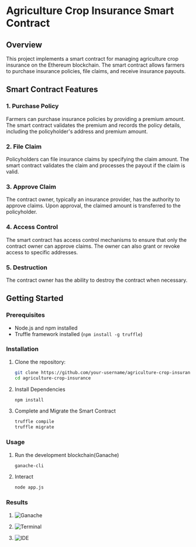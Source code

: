# Agriculture Crop Insurance Smart Contract

## Overview

This project implements a smart contract for managing agriculture crop insurance on the Ethereum blockchain. The smart contract allows farmers to purchase insurance policies, file claims, and receive insurance payouts.

## Smart Contract Features

### 1. Purchase Policy

Farmers can purchase insurance policies by providing a premium amount. The smart contract validates the premium and records the policy details, including the policyholder's address and premium amount.

### 2. File Claim

Policyholders can file insurance claims by specifying the claim amount. The smart contract validates the claim and processes the payout if the claim is valid.

### 3. Approve Claim

The contract owner, typically an insurance provider, has the authority to approve claims. Upon approval, the claimed amount is transferred to the policyholder.

### 4. Access Control

The smart contract has access control mechanisms to ensure that only the contract owner can approve claims. The owner can also grant or revoke access to specific addresses.

### 5. Destruction

The contract owner has the ability to destroy the contract when necessary.

## Getting Started

### Prerequisites

- Node.js and npm installed
- Truffle framework installed (`npm install -g truffle`)

### Installation

1. Clone the repository:

   ```bash
   git clone https://github.com/your-username/agriculture-crop-insurance.git
   cd agriculture-crop-insurance
2. Install Dependencies

    ```bash
    npm install
3. Complete and Migrate the Smart Contract

    ```bash
    truffle compile
    truffle migrate

### Usage
1. Run the development blockchain(Ganache)

    ```bash
    ganache-cli
2. Interact 

    ```bash
    node app.js

### Results
1.  ![Ganache](image_results/ganache_ss.png)

2.  ![Terminal](image_results/terminal_ss.png)

3.  ![IDE](image_results/ide_ss.png)

